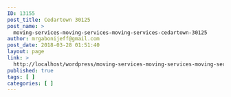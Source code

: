 ```yaml
---
ID: 13155
post_title: Cedartown 30125
post_name: >
  moving-services-moving-services-moving-services-cedartown-30125
author: mrgabonijeff@gmail.com
post_date: 2018-03-28 01:51:40
layout: page
link: >
  http://localhost/wordpress/moving-services-moving-services-moving-services-cedartown-30125/
published: true
tags: [ ]
categories: [ ]
---
```

